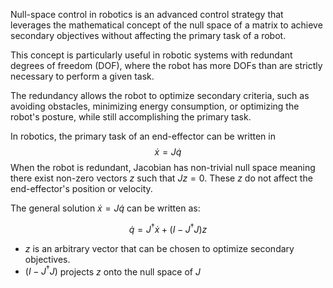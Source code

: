 Null-space control in robotics is an advanced control strategy that leverages the mathematical concept of the null space of a matrix to achieve secondary objectives without affecting the primary task of a robot. 

This concept is particularly useful in robotic systems with redundant degrees of freedom (DOF), where the robot has more DOFs than are strictly necessary to perform a given task. 

The redundancy allows the robot to optimize secondary criteria, such as avoiding obstacles, minimizing energy consumption, or optimizing the robot's posture, while still accomplishing the primary task.

In robotics, the primary task of an end-effector can be written in 
$$
\dot{x} = J\dot{q}
$$
When the robot is redundant, Jacobian has non-trivial null space meaning there exist non-zero vectors $z$ such that $Jz = 0$. These $z$ do not affect the end-effector's position or velocity.

The general solution $\dot{x} = J\dot{q}$ can be written as:

$$
\dot{q} = J^\dagger\dot{x} + (I - J^\dagger J)z
$$
- $z$ is an arbitrary vector that can be chosen to optimize secondary objectives.
- $(I - J^\dagger J)$ projects $z$ onto the null space of $J$

